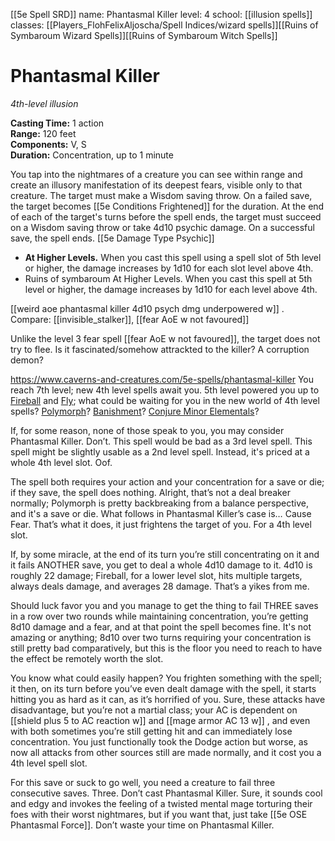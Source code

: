 [[5e Spell SRD]]
name: Phantasmal Killer
level: 4
school: [[illusion spells]]
classes: [[Players_FlohFelixAljoscha/Spell Indices/wizard spells]][[Ruins of Symbaroum Wizard Spells]][[Ruins of Symbaroum Witch Spells]]

# Phantasmal Killer 
_4th-level illusion_ 

**Casting Time:** 1 action    
**Range:** 120 feet    
**Components:** V, S    
**Duration:** Concentration, up to 1 minute 

You tap into the nightmares of a creature you can see within range and create an illusory manifestation of its deepest fears, visible only to that creature. The target must make a Wisdom saving throw. On a failed save, the target becomes [[5e Conditions Frightened]] for the duration. At the end of each of the target's turns before the spell ends, the target must succeed on a Wisdom saving throw or take 4d10 psychic damage. On a successful save, the spell ends. [[5e Damage Type Psychic]]


- **At Higher Levels.** When you cast this spell using a spell slot of 5th level or higher, the damage increases by 1d10 for each slot level above 4th.
- Ruins of symbaroum At Higher Levels. When you cast this spell at 5th level or higher, the damage increases by 1d10 for each level above 4th.

[[weird aoe phantasmal killer 4d10 psych dmg underpowered w]] . Compare: [[invisible_stalker]], [[fear AoE w not favoured]]


Unlike the level 3 fear spell [[fear AoE w not favoured]], the target does not try to flee. Is it fascinated/somehow attrackted to the killer? A corruption demon?

https://www.caverns-and-creatures.com/5e-spells/phantasmal-killer
You reach 7th level; new 4th level spells await you. 5th level powered you up to [Fireball](https://www.caverns-and-creatures.com/5e-spells/fireball) and [Fly](https://www.caverns-and-creatures.com/5e-spells/fly); what could be waiting for you in the new world of 4th level spells? [Polymorph](https://www.caverns-and-creatures.com/5e-spells/polymorph)? [Banishment](https://www.caverns-and-creatures.com/5e-spells/banishment)? [Conjure Minor Elementals](https://www.caverns-and-creatures.com/5e-spells/conjure-minor-elementals)?

If, for some reason, none of those speak to you, you may consider Phantasmal Killer. Don’t. This spell would be bad as a 3rd level spell. This spell might be slightly usable as a 2nd level spell. Instead, it's priced at a whole 4th level slot. Oof.

The spell both requires your action and your concentration for a save or die; if they save, the spell does nothing. Alright, that’s not a deal breaker normally; Polymorph is pretty backbreaking from a balance perspective, and it's a save or die. What follows in Phantasmal Killer’s case is… Cause Fear. That’s what it does, it just frightens the target of you. For a 4th level slot.

If, by some miracle, at the end of its turn you’re still concentrating on it and it fails ANOTHER save, you get to deal a whole 4d10 damage to it. 4d10 is roughly 22 damage; Fireball, for a lower level slot, hits multiple targets, always deals damage, and averages 28 damage. That’s a yikes from me.

Should luck favor you and you manage to get the thing to fail THREE saves in a row over two rounds while maintaining concentration, you’re getting 8d10 damage and a fear, and at that point the spell becomes fine. It's not amazing or anything; 8d10 over two turns requiring your concentration is still pretty bad comparatively, but this is the floor you need to reach to have the effect be remotely worth the slot.

You know what could easily happen? You frighten something with the spell; it then, on its turn before you’ve even dealt damage with the spell, it starts hitting you as hard as it can, as it’s horrified of you. Sure, these attacks have disadvantage, but you’re not a martial class; your AC is dependent on [[shield plus 5 to AC reaction  w]] and [[mage armor AC 13 w]] , and even with both sometimes you’re still getting hit and can immediately lose concentration. You just functionally took the Dodge action but worse, as now all attacks from other sources still are made normally, and it cost you a 4th level spell slot.

For this save or suck to go well, you need a creature to fail three consecutive saves. Three. Don’t cast Phantasmal Killer. Sure, it sounds cool and edgy and invokes the feeling of a twisted mental mage torturing their foes with their worst nightmares, but if you want that, just take [[5e OSE Phantasmal Force]]. Don’t waste your time on Phantasmal Killer.